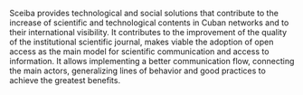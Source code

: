 Sceiba provides technological and social solutions that contribute to the increase of scientific and technological contents in Cuban networks and to their international visibility. It contributes to the improvement of the quality of the institutional scientific journal, makes viable the adoption of open access as the main model for scientific communication and access to information. It allows implementing a better communication flow, connecting the main actors, generalizing lines of behavior and good practices to achieve the greatest benefits.